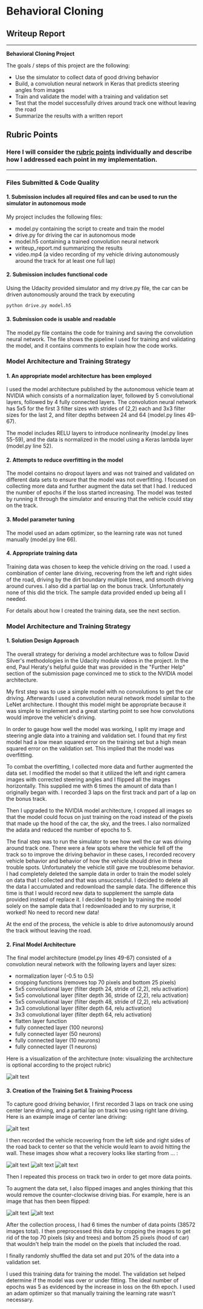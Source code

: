 # **Behavioral Cloning** 

## Writeup Report

---

**Behavioral Cloning Project**

The goals / steps of this project are the following:
* Use the simulator to collect data of good driving behavior
* Build, a convolution neural network in Keras that predicts steering angles from images
* Train and validate the model with a training and validation set
* Test that the model successfully drives around track one without leaving the road
* Summarize the results with a written report


[//]: # (Image References)

[image1]: ./examples/placeholder.png "Model Visualization"
[image2]: ./examples/placeholder.png "Grayscaling"
[image3]: ./examples/placeholder_small.png "Recovery Image"
[image4]: ./examples/placeholder_small.png "Recovery Image"
[image5]: ./examples/placeholder_small.png "Recovery Image"
[image6]: ./examples/placeholder_small.png "Normal Image"
[image7]: ./examples/placeholder_small.png "Flipped Image"

## Rubric Points
### Here I will consider the [rubric points](https://review.udacity.com/#!/rubrics/432/view) individually and describe how I addressed each point in my implementation.  

---
### Files Submitted & Code Quality

#### 1. Submission includes all required files and can be used to run the simulator in autonomous mode

My project includes the following files:
* model.py containing the script to create and train the model
* drive.py for driving the car in autonomous mode
* model.h5 containing a trained convolution neural network 
* writeup_report.md summarizing the results
* video.mp4 (a video recording of my vehicle driving autonomously around the track for at least one full lap)

#### 2. Submission includes functional code
Using the Udacity provided simulator and my drive.py file, the car can be driven autonomously around the track by executing 
```sh
python drive.py model.h5
```

#### 3. Submission code is usable and readable

The model.py file contains the code for training and saving the convolution neural network. The file shows the pipeline I used for training and validating the model, and it contains comments to explain how the code works.

### Model Architecture and Training Strategy

#### 1. An appropriate model architecture has been employed

I used the model architecture published by the autonomous vehicle team at NVIDIA which consists of a normalization layer, followed by 5 convolutional layers, followed by 4 fully connected layers. The convolution neural network has 5x5 for the first 3 filter sizes with strides of (2,2) each and 3x3 filter sizes for the last 2, and filter depths between 24 and 64 (model.py lines 49-67).

The model includes RELU layers to introduce nonlinearity (model.py lines 55-59), and the data is normalized in the model using a Keras lambda layer (model.py line 52). 

#### 2. Attempts to reduce overfitting in the model

The model contains no dropout layers and was not trained and validated on different data sets to ensure that the model was not overfitting. I focused on collecting more data and further augment the data set that I had. I reduced the number of epochs if the loss started increasing. The model was tested by running it through the simulator and ensuring that the vehicle could stay on the track.

#### 3. Model parameter tuning

The model used an adam optimizer, so the learning rate was not tuned manually (model.py line 66).

#### 4. Appropriate training data

Training data was chosen to keep the vehicle driving on the road. I used a combination of center lane driving, recovering from the left and right sides of the road, driving by the dirt boundary multiple times, and smooth driving around curves. I also did a partial lap on the bonus track. Unfortunately none of this did the trick. The sample data provided ended up being all I needed. 

For details about how I created the training data, see the next section. 

### Model Architecture and Training Strategy

#### 1. Solution Design Approach

The overall strategy for deriving a model architecture was to follow David Silver's methodologies in the Udacity module videos in the project. In the end, Paul Heraty's helpful guide that was provided in the "Further Help" section of the submission page convinced me to stick to the NVIDIA model architecture.

My first step was to use a simple model with no convolutions to get the car driving. Afterwards I used a convolution neural network model similar to the LeNet architecture. I thought this model might be appropriate because it was simple to implement and a great starting point to see how convolutions would improve the vehicle's driving.

In order to gauge how well the model was working, I split my image and steering angle data into a training and validation set. I found that my first model had a low mean squared error on the training set but a high mean squared error on the validation set. This implied that the model was overfitting. 

To combat the overfitting, I collected more data and further augmented the data set. I modified the model so that it utilized the left and right camera images with corrected steering angles and I flipped all the images horizontally. This supplied me with 6 times the amount of data than I originally began with. I recorded 3 laps on the first track and part of a lap on the bonus track.

Then I upgraded to the NVIDIA model architecture, I cropped all images so that the model could focus on just training on the road instead of the pixels that made up the hood of the car, the sky, and the trees. I also normalized the adata and reduced the number of epochs to 5. 

The final step was to run the simulator to see how well the car was driving around track one. There were a few spots where the vehicle fell off the track so to improve the driving behavior in these cases, I recorded recovery vehicle behavior and behavior of how the vehicle should drive in these trouble spots. Unfortunately the vehicle still gave me troublesome behavior. I had completely deleted the sample data in order to train the model solely on data that I collected and that was unsuccessful. I decided to delete all the data I accumulated and redownload the sample data. The difference this time is that I would record new data to supplement the sample data provided instead of replace it. I decided to begin by training the model solely on the sample data that I redownloaded and to my surprise, it worked! No need to record new data!

At the end of the process, the vehicle is able to drive autonomously around the track without leaving the road.

#### 2. Final Model Architecture

The final model architecture (model.py lines 49-67) consisted of a convolution neural network with the following layers and layer sizes:

* normalization layer (-0.5 to 0.5)
* cropping functions (removes top 70 pixels and bottom 25 pixels)
* 5x5 convolutional layer (filter depth 24, stride of (2,2), relu activation)
* 5x5 convolutional layer (filter depth 36, stride of (2,2), relu activation)
* 5x5 convolutional layer (filter depth 48, stride of (2,2), relu activation)
* 3x3 convolutional layer (filter depth 64, relu activation)
* 3x3 convolutional layer (filter depth 64, relu activation)
* flatten layer function
* fully connected layer (100 neurons)
* fully connected layer (50 neurons)
* fully connected layer (10 neurons)
* fully connected layer (1 neurons)

Here is a visualization of the architecture (note: visualizing the architecture is optional according to the project rubric)

![alt text][image1]

#### 3. Creation of the Training Set & Training Process

To capture good driving behavior, I first recorded 3 laps on track one using center lane driving, and a partial lap on track two using right lane driving. Here is an example image of center lane driving:

![alt text][image2]

I then recorded the vehicle recovering from the left side and right sides of the road back to center so that the vehicle would learn to avoid hitting the wall. These images show what a recovery looks like starting from ... :

![alt text][image3]
![alt text][image4]
![alt text][image5]

Then I repeated this process on track two in order to get more data points.

To augment the data set, I also flipped images and angles thinking that this would remove the counter-clockwise driving bias. For example, here is an image that has then been flipped:

![alt text][image6]
![alt text][image7]

After the collection process, I had 6 times the number of data points (38572 images total). I then preprocessed this data by cropping the images to get rid of the top 70 pixels (sky and trees) and bottom 25 pixels (hood of car) that wouldn't help train the model on the pixels that included the road.

I finally randomly shuffled the data set and put 20% of the data into a validation set. 

I used this training data for training the model. The validation set helped determine if the model was over or under fitting. The ideal number of epochs was 5 as evidenced by the increase in loss on the 6th epoch. I used an adam optimizer so that manually training the learning rate wasn't necessary.
